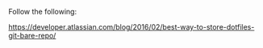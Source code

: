 Follow the following:

https://developer.atlassian.com/blog/2016/02/best-way-to-store-dotfiles-git-bare-repo/
